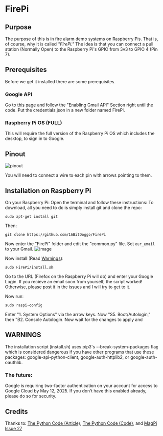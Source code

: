 # FirePi
## Purpose
The purpose of this is in fire alarm demo systems on Raspberry Pis. That is, of course, why it is called _"FirePi."_ The idea is that you can connect a pull station (Normally Open) to the Raspberry Pi's GPIO from 3v3 to GPIO 4 (Pin 7).

## Prerequisites
Before we get it installed there are some prerequisites.
### Google API
Go to [this page](https://thepythoncode.com/article/use-gmail-api-in-python) and follow the "Enabling Gmail API" Section right until the code. Put the credentials.json in a new folder named FirePi.
### Raspberry Pi OS **(FULL)**
This will require the full version of the Raspberry Pi OS which includes the desktop, to sign in to Google.

## Pinout
![pinout](https://github.com/user-attachments/assets/7cd5c46a-2c01-4009-a5ba-da127950a243)

You will need to connect a wire to each pin with arrows pointing to them.

## Installation on Raspberry Pi
On your Raspberry Pi:
Open the terminal and follow these instructions:
To download, all you need to do is simply install git and clone the repo:
```
sudo apt-get install git
```
Then:
```
git clone https://github.com/16BitDoggo/FirePi
```
Now enter the "FirePi" folder and edit the "common.py" file. Set `our_email` to your Gmail.
![image](https://github.com/user-attachments/assets/ffdffd8d-e49d-40b5-bc79-059ecd2ab9a5)

Now install (Read [Warnings](https://github.com/16BitDoggo/FirePi/new/main?readme=1#warnings)):
```
sudo FirePi/install.sh
```
Go to the URL (Firefox on the Raspberry Pi will do) and enter your Google Login.
If you recieve an email soon from yourself, the script worked! Otherwise, please post it in the issues and I will try to get to it.

Now run:
```
sudo raspi-config
```
Enter "1. System Options" via the arrow keys. Now "S5. Boot/Autologin," then "B2. Console Autologin. Now wait for the changes to apply and  

## WARNINGS
The installation script (install.sh) uses pip3's --break-system-packages flag which is considered dangerous if you have other programs that use these packages: google-api-python-client, google-auth-httplib2, or google-auth-oauthlib.
### The future:
Google is requiring two-factor authentication on your account for access to Google Cloud by May 12, 2025. If you don't have this enabled already, please do so for security.

## Credits
Thanks to: [The Python Code (Article)](https://thepythoncode.com/article/use-gmail-api-in-python), [The Python Code (Code)](https://thepythoncode.com/code/use-gmail-api-in-python), and [MagPi Issue 27](https://issuu.com/themagpi/docs/issue27final/17?e=1)
